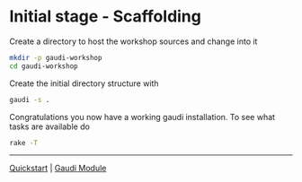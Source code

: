 # Initial stage - Scaffolding

Create a directory to host the workshop sources and change into it

```sh
mkdir -p gaudi-workshop 
cd gaudi-workshop
```

Create the initial directory structure with

```sh
gaudi -s .
```

Congratulations you now have a working gaudi installation. To see what tasks are available do

```sh
rake -T
```

----
[Quickstart](Start.md) | [Gaudi Module](01_A.md)
